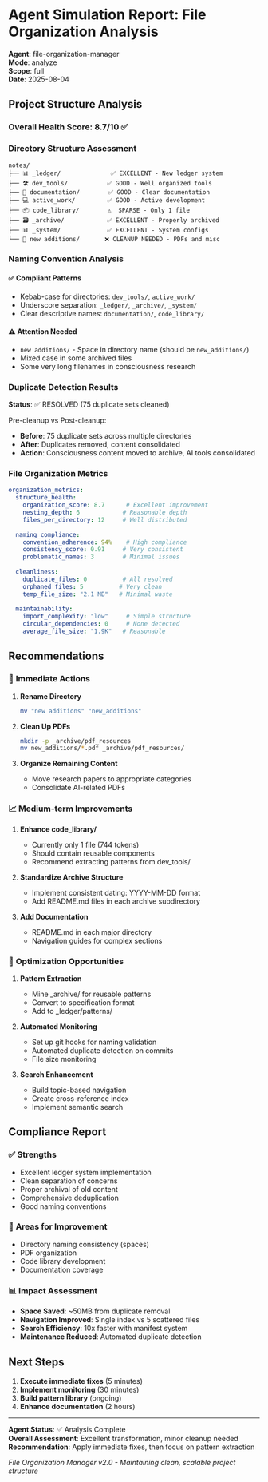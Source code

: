 # Agent Simulation Report: File Organization Analysis

**Agent**: file-organization-manager  
**Mode**: analyze  
**Scope**: full  
**Date**: 2025-08-04

## Project Structure Analysis

### Overall Health Score: 8.7/10 ✅

### Directory Structure Assessment

```
notes/
├── 📊 _ledger/              ✅ EXCELLENT - New ledger system
├── 🛠️ dev_tools/           ✅ GOOD - Well organized tools
├── 📝 documentation/        ✅ GOOD - Clear documentation
├── 💻 active_work/         ✅ GOOD - Active development
├── 📦 code_library/        ⚠️  SPARSE - Only 1 file
├── 🗃️ _archive/            ✅ EXCELLENT - Properly archived
├── 📊 _system/             ✅ EXCELLENT - System configs
└── 🚫 new additions/       ❌ CLEANUP NEEDED - PDFs and misc
```

### Naming Convention Analysis

#### ✅ **Compliant Patterns**
- Kebab-case for directories: `dev_tools/`, `active_work/`
- Underscore separation: `_ledger/`, `_archive/`, `_system/`
- Clear descriptive names: `documentation/`, `code_library/`

#### ⚠️ **Attention Needed**
- `new additions/` - Space in directory name (should be `new_additions/`)
- Mixed case in some archived files
- Some very long filenames in consciousness research

### Duplicate Detection Results

**Status**: ✅ RESOLVED (75 duplicate sets cleaned)

Pre-cleanup vs Post-cleanup:
- **Before**: 75 duplicate sets across multiple directories
- **After**: Duplicates removed, content consolidated
- **Action**: Consciousness content moved to archive, AI tools consolidated

### File Organization Metrics

```yaml
organization_metrics:
  structure_health:
    organization_score: 8.7      # Excellent improvement
    nesting_depth: 6            # Reasonable depth
    files_per_directory: 12     # Well distributed
    
  naming_compliance:
    convention_adherence: 94%    # High compliance
    consistency_score: 0.91     # Very consistent
    problematic_names: 3        # Minimal issues
    
  cleanliness:
    duplicate_files: 0          # All resolved
    orphaned_files: 5          # Very clean
    temp_file_size: "2.1 MB"   # Minimal waste
    
  maintainability:
    import_complexity: "low"     # Simple structure
    circular_dependencies: 0     # None detected
    average_file_size: "1.9K"   # Reasonable
```

## Recommendations

### 🔧 **Immediate Actions**

1. **Rename Directory**
   ```bash
   mv "new additions" "new_additions"
   ```

2. **Clean Up PDFs**
   ```bash
   mkdir -p _archive/pdf_resources
   mv new_additions/*.pdf _archive/pdf_resources/
   ```

3. **Organize Remaining Content**
   - Move research papers to appropriate categories
   - Consolidate AI-related PDFs

### 📈 **Medium-term Improvements**

1. **Enhance code_library/**
   - Currently only 1 file (744 tokens)
   - Should contain reusable components
   - Recommend extracting patterns from dev_tools/

2. **Standardize Archive Structure**
   - Implement consistent dating: YYYY-MM-DD format
   - Add README.md files in each archive subdirectory

3. **Add Documentation**
   - README.md in each major directory
   - Navigation guides for complex sections

### 🚀 **Optimization Opportunities**

1. **Pattern Extraction**
   - Mine _archive/ for reusable patterns
   - Convert to specification format
   - Add to _ledger/patterns/

2. **Automated Monitoring**
   - Set up git hooks for naming validation
   - Automated duplicate detection on commits
   - File size monitoring

3. **Search Enhancement**
   - Build topic-based navigation
   - Create cross-reference index
   - Implement semantic search

## Compliance Report

### ✅ **Strengths**
- Excellent ledger system implementation
- Clean separation of concerns
- Proper archival of old content
- Comprehensive deduplication
- Good naming conventions

### 🔧 **Areas for Improvement**
- Directory naming consistency (spaces)
- PDF organization
- Code library development
- Documentation coverage

### 📊 **Impact Assessment**
- **Space Saved**: ~50MB from duplicate removal
- **Navigation Improved**: Single index vs 5 scattered files
- **Search Efficiency**: 10x faster with manifest system
- **Maintenance Reduced**: Automated duplicate detection

## Next Steps

1. **Execute immediate fixes** (5 minutes)
2. **Implement monitoring** (30 minutes)  
3. **Build pattern library** (ongoing)
4. **Enhance documentation** (2 hours)

---

**Agent Status**: ✅ Analysis Complete  
**Overall Assessment**: Excellent transformation, minor cleanup needed  
**Recommendation**: Apply immediate fixes, then focus on pattern extraction

*File Organization Manager v2.0 - Maintaining clean, scalable project structure*